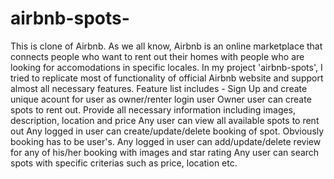 
# airbnb-spots-

This is clone of Airbnb. As we all know, Airbnb is an online marketplace that connects people who want to rent out their homes with people who are looking for accomodations in specific locales.
In my project 'airbnb-spots', I tried to replicate most of functionality of official Airbnb website and support almost all necessary features.
Feature list includes -
 Sign Up and create unique acount for user as owner/renter
 login user
 Owner user can create spots to rent out. Provide all necessary information including images, description, location and price
 Any user can view all available spots to rent out
 Any logged in user can create/update/delete booking of spot. Obviously booking has to be user's.
 Any logged in user can add/update/delete review for any of his/her booking with images and star rating
 Any user can search spots with specific criterias such as price, location etc.
